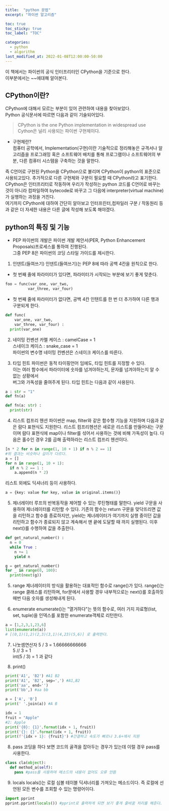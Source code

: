 ```yaml
---
title:  "python 문법"
excerpt: "파이썬 알고리즘"

toc: true
toc_sticky: true
toc_label: "TOC"

categories:
  - python
  - algorithm
last_modified_at: 2022-01-08T12:00:00-50:00
---
```


이 책에서는 파이썬의 공식 인터프리터인 CPython을 기준으로 한다.  
이부분에서는 ~~에대해 알아본다.
## CPython이란?
CPython에 대해서 모르는 부분이 있어 관련하여 내용을 찾아보았다.  
Python 공식문서에 따르면 다음과 같이 기술되어있다.
> CPython is the one Python implementation in widespread use  
> Cython은 널리 사용되는 파이썬 구현체이다.


* 구현체란?  
 컴퓨터 공학에서, Implementation(구현)이란 기술적으로 정리해놓은 규격서나 알고리즘을 프로그래밍 혹은 소프트웨어 배치를 통해 프로그램이나 소프트웨어의 부분, 다른 컴퓨터 시스템을 구축하는 것을 말한다.  

즉 C언어로 구현된 Python을 CPython으로 불리며 CPython이 python의 표준으로 사용되고있다. 추가적으로 다른 구현체와 구분이 필요할 때 CPython라고 표기한다.  
CPython은 인터프리터로 작동하며 우리가 작성하는 python 코드를 C언어로 바꾸는 것이 아니라 컴파일하여 bytecode로 바꾸고 그 다음에 interpreter(virtual machine)가 실행하는 과정을 거친다.  
여기까지 CPython에 대하여 간단히 알아보고 인터프린터,컴파일러 구분 / 작동원리 등과 같은 더 자세한 내용은 다른 글에 작성해 보도록 해야겠다.

## python의 특징 및 기능
* PEP
파이썬의 개발은 파이썬 개발 제안서(PER, Python Enhancement Proposals)프로세스를 통하여 진행된다.  
그중 PEP 8은 파이썬의 코딩 스타일 가이드를 제시한다.  

1. 인덴트(들여쓰기)
인덴트(들여쓰기)는 PEP 8에 따라 공백 4칸을 원칙으로 한다.

* 첫 번째 줄에 파라미터가 있다면, 파라미터가 시작되는 부분에 보기 좋게 맞춘다.
```python
foo = func(var_one, var_two,
          var_three, var_four)
```
* 첫 번째 줄에 파라미터가 없다면, 공백 4칸 인텐트를 한 번 더 추가하여 다른 행과 구분되게 한다.  
```python
def func(
    var_one, var_two,
    var_three, var_four) :
  print(var_one)
```

2. 네이밍 컨벤션
카멜 케이스 : camelCase = 1  
스네이크 케이스 : snake_case = 1  
파이썬의 변수명 네이밍 컨벤션은 스네이크 케이스를 따른다.

3. 타입 힌트
파이썬은 동적 타이핑언어 임에도, 타입 힌트를 지정할 수 있다.  
이는 여러 함수에서 파라미터에 숫자를 넘겨야하는지, 문자를 넘겨야하는지 알 수 없는 상황에서  
버그와 가독성을 줄여주게 된다. 타입 힌트는 다음과 같이 사용된다.

```python
a : str = "1"
def fn(a)

def fn(a: str) :
  print(str)
```

4. 리스트 컴프리 헨션
파이썬은 map, filter와 같은 함수형 기능을 지원하며 다음과 같은 람다 표현식도 지원한다.
리스트 컴프리헨션은 새로운 리스트를 만들어내는 구문이며 람다 표현식에 map이나 filter를 섞어서 사용하는 것에 비해 가독성이 높다.
다음은 홀수인 경우 2를 곱해 출력하라는 리스트 컴프리 헨션이다.

```python
[n * 2 for n in range(1, 10 + 1) if n % 2 == 1]
#위 결과는 비슷하나 길이가 다르다.
a = []
for n in range(1, 10 + 1):
  if n % 2 == 1 :
    a.append(n * 2)
```

리스트 외에도 딕셔너리 등이 사용하다.

```python
a = {key: value for key, value in original.items()}
```

5. 제너레이터
루프의 반복동작을 제어할 수 있는 루틴형태를 말한다.
yield 구문을 사용하여 제너레이터를 리턴할 수 있다.
기존의 함수는 return 구문을 맞닥뜨리면 값을 리턴하고 함수를 종료하지만, yield는 제너레이터가 여기까지 실행 중이던 값을 리턴하고 함수가 종료되지 않고 계속해서 맨 끝에 도달할 때 까지 실행된다. 이후 next()를 수행하여 값을 추출한다.

```python
def get_natural_number() :
  n = 0
  while True :
    n += 1
    yield n

g = get_natural_number()
for _ in range(0, 100):
  print(next(g))
```

5. range
제너레이터의 방식을 활용하는 대표적인 함수로 range()가 있다. range()는 range 클래스를 리턴하며, for문에서 사용할 경우 내부적으로는 next()를 호출하듯 매번 다음 숫자를 생성해내게 된다. 

6. enumerate
enumerate()는 "열거하다"는 뜻의 함수로, 여러 가지 자료형(list, set, tuple)을 인덱스를 포함한 enumerate객체로 리턴한다.  
```python
a = [1,2,3,1,23,6]
list(enumerate(a))
# [(0,1)(1,2)(2,3)(3,1)(4,23)(5,6)] 로 출력한다.
```
 
7. 나눗셈연산자
5 / 3 = 1.66666666666  
5 // 3 = 1  
int(5 / 3) = 1 과 같다

8. print()
```python
print('A1', 'B2') #A1 B2
print('A1', 'B2', sep=',') #A1,B2
print('aa', end='')
print('bb',) #aa bb

a = ['A', 'B']
print(' '.join(a)) #A B

idx = 1
fruit = "Apple"
#2: Apple
print('{0}: {1}'.format(idx + 1, fruit))
print('{}: {}'.format(idx + 1, fruit))
print(f'{idx + 1}: {fruit}') #간결하고 속도가 빠르나 3.6+에서 지원
```

8. pass
코딩을 하다 보면 코드의 골격을 잡아두는 경우가 있는데 이럴 경우 pass를 사용한다.
```python
class cla(object):
  def method_a(self):
    pass #pass를 사용하여 메소드의 내용이 없어도 오류 안뜸
```

9. locals
locals()는 로컬 심볼 테이블 딕셔너리를 가져오는 메소드이다. 즉 로컬에 선언된 모든 변수를 조회할 수 있는 명령어이다.
```python
import pprint
pprint.pprint(locals()) #pprint로 출력하게 되면 보기 좋게 줄바꿈 처리를 해준다.
```
